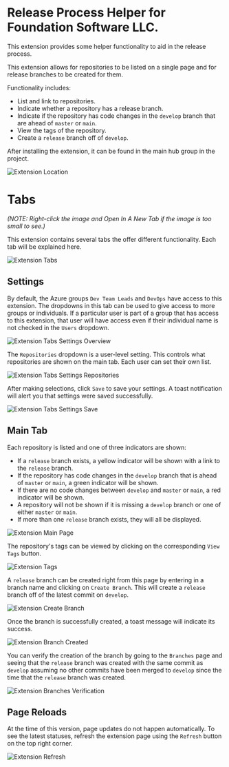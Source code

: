 # Release Process Helper for Foundation Software LLC.

This extension provides some helper functionality to aid in the release process.

This extension allows for repositories to be listed on a single page and for release branches to be created for them.

Functionality includes:

-   List and link to repositories.
-   Indicate whether a repository has a release branch.
-   Indicate if the repository has code changes in the `develop` branch that are ahead of `master` or `main`.
-   View the tags of the repository.
-   Create a `release` branch off of `develop`.

After installing the extension, it can be found in the main hub group in the project.

![Extension Location](static/ExtensionLocation.jpg)

# Tabs

_(NOTE: Right-click the image and Open In A New Tab if the image is too small to see.)_

This extension contains several tabs the offer different functionality. Each tab will be explained here.

![Extension Tabs](static/ExtensionTabs.jpg)

## Settings

By default, the Azure groups `Dev Team Leads` and `DevOps` have access to this extension. The dropdowns in this tab can be used to give access to more groups or individuals. If a particular user is part of a group that has access to this extension, that user will have access even if their individual name is not checked in the `Users` dropdown.

![Extension Tabs Settings Overview](static/ExtensionTabsSettingsOverview.jpg)

The `Repositories` dropdown is a user-level setting. This controls what repositories are shown on the main tab. Each user can set their own list.

![Extension Tabs Settings Repositories](static/ExtensionTabsSettingsRepositories.jpg)

After making selections, click `Save` to save your settings. A toast notification will alert you that settings were saved successfully.

![Extension Tabs Settings Save](static/ExtensionTabsSettingsSave.jpg)

## Main Tab

Each repository is listed and one of three indicators are shown:

-   If a `release` branch exists, a yellow indicator will be shown with a link to the `release` branch.
-   If the repository has code changes in the `develop` branch that is ahead of `master` or `main`, a green indicator will be shown.
-   If there are no code changes between `develop` and `master` or `main`, a red indicator will be shown.
-   A repository will not be shown if it is missing a `develop` branch or one of either `master` or `main`.
-   If more than one `release` branch exists, they will all be displayed.

![Extension Main Page](static/ExtensionMainPage.jpg)

The repository's tags can be viewed by clicking on the corresponding `View Tags` button.

![Extension Tags](static/ExtensionTags.jpg)

A `release` branch can be created right from this page by entering in a branch name and clicking on `Create Branch`. This will create a `release` branch off of the latest commit on `develop`.

![Extension Create Branch](static/ExtensionCreateBranch.jpg)

Once the branch is successfully created, a toast message will indicate its success.

![Extension Branch Created](static/ExtensionBranchCreated.jpg)

You can verify the creation of the branch by going to the `Branches` page and seeing that the `release` branch was created with the same commit as `develop` assuming no other commits have been merged to `develop` since the time that the `release` branch was created.

![Extension Branches Verification](static/ExtensionBranchesVerification.jpg)

## Page Reloads

At the time of this version, page updates do not happen automatically. To see the latest statuses, refresh the extension page using the `Refresh` button on the top right corner.

![Extension Refresh](static/ExtensionRefresh.jpg)
